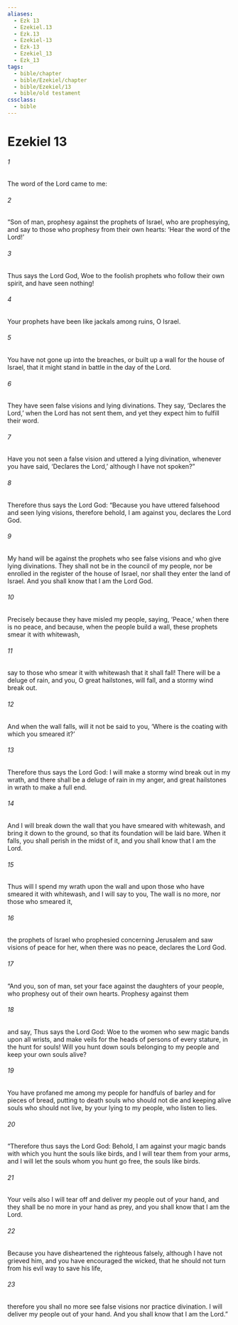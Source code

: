 ```yaml
---
aliases:
  - Ezk 13
  - Ezekiel.13
  - Ezk.13
  - Ezekiel-13
  - Ezk-13
  - Ezekiel_13
  - Ezk_13
tags:
  - bible/chapter
  - bible/Ezekiel/chapter
  - bible/Ezekiel/13
  - bible/old testament
cssclass:
  - bible
---
```


# Ezekiel 13

###### 1
The word of the Lord came to me:
###### 2
“Son of man, prophesy against the prophets of Israel, who are prophesying, and say to those who prophesy from their own hearts: ‘Hear the word of the Lord!’
###### 3
Thus says the Lord God, Woe to the foolish prophets who follow their own spirit, and have seen nothing!
###### 4
Your prophets have been like jackals among ruins, O Israel.
###### 5
You have not gone up into the breaches, or built up a wall for the house of Israel, that it might stand in battle in the day of the Lord.
###### 6
They have seen false visions and lying divinations. They say, ‘Declares the Lord,’ when the Lord has not sent them, and yet they expect him to fulfill their word.
###### 7
Have you not seen a false vision and uttered a lying divination, whenever you have said, ‘Declares the Lord,’ although I have not spoken?”
###### 8
Therefore thus says the Lord God: “Because you have uttered falsehood and seen lying visions, therefore behold, I am against you, declares the Lord God.
###### 9
My hand will be against the prophets who see false visions and who give lying divinations. They shall not be in the council of my people, nor be enrolled in the register of the house of Israel, nor shall they enter the land of Israel. And you shall know that I am the Lord God.
###### 10
Precisely because they have misled my people, saying, ‘Peace,’ when there is no peace, and because, when the people build a wall, these prophets smear it with whitewash,
###### 11
say to those who smear it with whitewash that it shall fall! There will be a deluge of rain, and you, O great hailstones, will fall, and a stormy wind break out.
###### 12
And when the wall falls, will it not be said to you, ‘Where is the coating with which you smeared it?’
###### 13
Therefore thus says the Lord God: I will make a stormy wind break out in my wrath, and there shall be a deluge of rain in my anger, and great hailstones in wrath to make a full end.
###### 14
And I will break down the wall that you have smeared with whitewash, and bring it down to the ground, so that its foundation will be laid bare. When it falls, you shall perish in the midst of it, and you shall know that I am the Lord.
###### 15
Thus will I spend my wrath upon the wall and upon those who have smeared it with whitewash, and I will say to you, The wall is no more, nor those who smeared it,
###### 16
the prophets of Israel who prophesied concerning Jerusalem and saw visions of peace for her, when there was no peace, declares the Lord God.
###### 17
“And you, son of man, set your face against the daughters of your people, who prophesy out of their own hearts. Prophesy against them
###### 18
and say, Thus says the Lord God: Woe to the women who sew magic bands upon all wrists, and make veils for the heads of persons of every stature, in the hunt for souls! Will you hunt down souls belonging to my people and keep your own souls alive?
###### 19
You have profaned me among my people for handfuls of barley and for pieces of bread, putting to death souls who should not die and keeping alive souls who should not live, by your lying to my people, who listen to lies.
###### 20
“Therefore thus says the Lord God: Behold, I am against your magic bands with which you hunt the souls like birds, and I will tear them from your arms, and I will let the souls whom you hunt go free, the souls like birds.
###### 21
Your veils also I will tear off and deliver my people out of your hand, and they shall be no more in your hand as prey, and you shall know that I am the Lord.
###### 22
Because you have disheartened the righteous falsely, although I have not grieved him, and you have encouraged the wicked, that he should not turn from his evil way to save his life,
###### 23
therefore you shall no more see false visions nor practice divination. I will deliver my people out of your hand. And you shall know that I am the Lord.”


